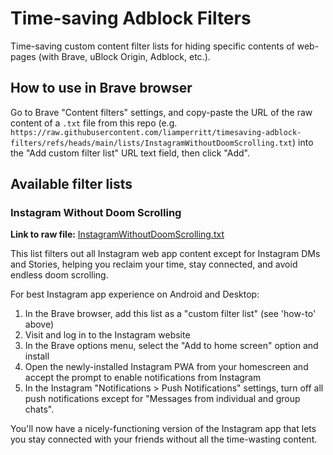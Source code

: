 # Time-saving Adblock Filters

Time-saving custom content filter lists for hiding specific contents of web-pages (with Brave, uBlock Origin, Adblock, etc.).

## How to use in Brave browser

Go to Brave "Content filters" settings, and copy-paste the URL of the raw content of a `.txt` file from this repo (e.g. `https://raw.githubusercontent.com/liamperritt/timesaving-adblock-filters/refs/heads/main/lists/InstagramWithoutDoomScrolling.txt`) into the "Add custom filter list" URL text field, then click "Add".

## Available filter lists

### Instagram Without Doom Scrolling

**Link to raw file:** [InstagramWithoutDoomScrolling.txt](https://raw.githubusercontent.com/liamperritt/timesaving-adblock-filters/refs/heads/main/lists/InstagramWithoutDoomScrolling.txt)

This list filters out all Instagram web app content except for Instagram DMs and Stories, helping you reclaim your time, stay connected, and avoid endless doom scrolling.

For best Instagram app experience on Android and Desktop:
1. In the Brave browser, add this list as a "custom filter list" (see 'how-to' above)
2. Visit and log in to the Instagram website
3. In the Brave options menu, select the "Add to home screen" option and install
4. Open the newly-installed Instagram PWA from your homescreen and accept the prompt to enable notifications from Instagram
6. In the Instagram "Notifications > Push Notifications" settings, turn off all push notifications except for "Messages from individual and group chats".

You'll now have a nicely-functioning version of the Instagram app that lets you stay connected with your friends without all the time-wasting content.

